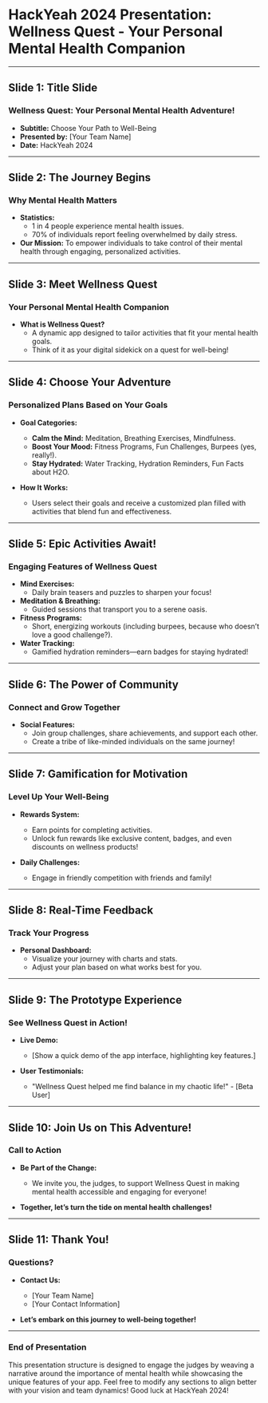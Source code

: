 # **HackYeah 2024 Presentation: Wellness Quest - Your Personal Mental Health Companion**

---

## **Slide 1: Title Slide**
### **Wellness Quest: Your Personal Mental Health Adventure!**
- **Subtitle:** Choose Your Path to Well-Being
- **Presented by:** [Your Team Name]
- **Date:** HackYeah 2024

---

## **Slide 2: The Journey Begins**
### **Why Mental Health Matters**
- **Statistics:** 
  - 1 in 4 people experience mental health issues.
  - 70% of individuals report feeling overwhelmed by daily stress.
- **Our Mission:** To empower individuals to take control of their mental health through engaging, personalized activities.

---

## **Slide 3: Meet Wellness Quest**
### **Your Personal Mental Health Companion**
- **What is Wellness Quest?**
  - A dynamic app designed to tailor activities that fit your mental health goals.
  - Think of it as your digital sidekick on a quest for well-being!

---

## **Slide 4: Choose Your Adventure**
### **Personalized Plans Based on Your Goals**
- **Goal Categories:**
  - **Calm the Mind:** Meditation, Breathing Exercises, Mindfulness.
  - **Boost Your Mood:** Fitness Programs, Fun Challenges, Burpees (yes, really!).
  - **Stay Hydrated:** Water Tracking, Hydration Reminders, Fun Facts about H2O.
  
- **How It Works:**
  - Users select their goals and receive a customized plan filled with activities that blend fun and effectiveness.

---

## **Slide 5: Epic Activities Await!**
### **Engaging Features of Wellness Quest**
- **Mind Exercises:** 
  - Daily brain teasers and puzzles to sharpen your focus!
- **Meditation & Breathing:** 
  - Guided sessions that transport you to a serene oasis.
- **Fitness Programs:** 
  - Short, energizing workouts (including burpees, because who doesn’t love a good challenge?).
- **Water Tracking:** 
  - Gamified hydration reminders—earn badges for staying hydrated!

---

## **Slide 6: The Power of Community**
### **Connect and Grow Together**
- **Social Features:**
  - Join group challenges, share achievements, and support each other.
  - Create a tribe of like-minded individuals on the same journey!

---

## **Slide 7: Gamification for Motivation**
### **Level Up Your Well-Being**
- **Rewards System:**
  - Earn points for completing activities.
  - Unlock fun rewards like exclusive content, badges, and even discounts on wellness products!
  
- **Daily Challenges:**
  - Engage in friendly competition with friends and family!

---

## **Slide 8: Real-Time Feedback**
### **Track Your Progress**
- **Personal Dashboard:**
  - Visualize your journey with charts and stats.
  - Adjust your plan based on what works best for you.

---

## **Slide 9: The Prototype Experience**
### **See Wellness Quest in Action!**
- **Live Demo:**
  - [Show a quick demo of the app interface, highlighting key features.]
  
- **User Testimonials:**
  - "Wellness Quest helped me find balance in my chaotic life!" - [Beta User]

---

## **Slide 10: Join Us on This Adventure!**
### **Call to Action**
- **Be Part of the Change:**
  - We invite you, the judges, to support Wellness Quest in making mental health accessible and engaging for everyone!
  
- **Together, let’s turn the tide on mental health challenges!**

---

## **Slide 11: Thank You!**
### **Questions?**
- **Contact Us:**
  - [Your Team Name]
  - [Your Contact Information]
  
- **Let’s embark on this journey to well-being together!**

---

### **End of Presentation**

This presentation structure is designed to engage the judges by weaving a narrative around the importance of mental health while showcasing the unique features of your app. Feel free to modify any sections to align better with your vision and team dynamics! Good luck at HackYeah 2024!

